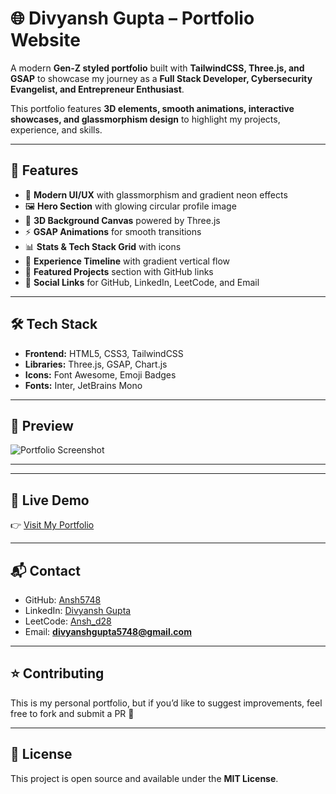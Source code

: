 # 🌐 Divyansh Gupta – Portfolio Website

A modern **Gen-Z styled portfolio** built with **TailwindCSS, Three.js, and GSAP** to showcase my journey as a **Full Stack Developer, Cybersecurity Evangelist, and Entrepreneur Enthusiast**.  

This portfolio features **3D elements, smooth animations, interactive showcases, and glassmorphism design** to highlight my projects, experience, and skills.

---

## 🚀 Features

- 🎨 **Modern UI/UX** with glassmorphism and gradient neon effects  
- 🖼️ **Hero Section** with glowing circular profile image  
- 🌌 **3D Background Canvas** powered by Three.js  
- ⚡ **GSAP Animations** for smooth transitions  
- 📊 **Stats & Tech Stack Grid** with icons  
- 💼 **Experience Timeline** with gradient vertical flow  
- 📂 **Featured Projects** section with GitHub links  
- 🔗 **Social Links** for GitHub, LinkedIn, LeetCode, and Email  

---

## 🛠️ Tech Stack

- **Frontend:** HTML5, CSS3, TailwindCSS  
- **Libraries:** Three.js, GSAP, Chart.js  
- **Icons:** Font Awesome, Emoji Badges  
- **Fonts:** Inter, JetBrains Mono  

---

## 📸 Preview

![Portfolio Screenshot](https://i.postimg.cc/76d8jfmL/Screenshot-2025-09-01-at-2-02-21-AM.png)

---


---


## 🔗 Live Demo

👉 [Visit My Portfolio](https://about-me-dg.netlify.app/) 

---

## 📬 Contact

- GitHub: [Ansh5748](https://github.com/Ansh5748)  
- LinkedIn: [Divyansh Gupta](https://linkedin.com/in/divyansh-gupta-0605a3258)  
- LeetCode: [Ansh_d28](https://leetcode.com/u/Ansh_d28/)  
- Email: **divyanshgupta5748@gmail.com**  

---

## ⭐ Contributing

This is my personal portfolio, but if you’d like to suggest improvements, feel free to fork and submit a PR 🚀  

---

## 📜 License

This project is open source and available under the **MIT License**.
